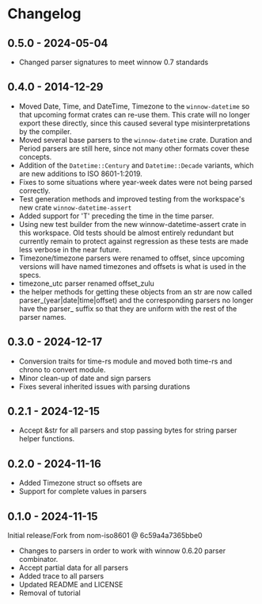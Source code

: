 # Changelog

## 0.5.0 - 2024-05-04
* Changed parser signatures to meet winnow 0.7 standards

## 0.4.0 - 2014-12-29
* Moved Date, Time, and DateTime, Timezone to the `winnow-datetime` so that upcoming format crates
  can re-use them. This crate will no longer export these directly, since this caused several type
  misinterpretations by the compiler.
* Moved several base parsers to the `winnow-datetime` crate. Duration and Period parsers are still
  here, since not many other formats cover these concepts.
* Addition of the `Datetime::Century` and `Datetime::Decade` variants, which are new additions to 
  ISO 8601-1:2019.
* Fixes to some situations where year-week dates were not being parsed correctly.
* Test generation methods and improved testing from the workspace's new crate
  `winnow-datetime-assert`
* Added support for 'T' preceding the time in the time parser.
* Using new test builder from the new winnow-datetime-assert crate in this workspace. Old tests
  should be almost entirely redundant but currently remain to protect against regression as these
  tests are made less verbose in the near future.
* Timezone/timezone parsers were renamed to offset, since upcoming versions will have named timezones
  and offsets is what is used in the specs.
* timezone_utc parser renamed offset_zulu
* the helper methods for getting these objects from an str are now called parser_(year|date|time|offset)
  and the corresponding parsers no longer have the parser_ suffix so that they are uniform with the rest of
  the parser names.

 
## 0.3.0 - 2024-12-17
* Conversion traits for time-rs module and moved both time-rs and chrono to convert module.
* Minor clean-up of date and sign parsers
* Fixes several inherited issues with parsing durations

## 0.2.1 - 2024-12-15
* Accept &str for all parsers and stop passing bytes for string parser helper functions.

## 0.2.0 - 2024-11-16
* Added Timezone struct so offsets are
* Support for complete values in parsers

## 0.1.0 - 2024-11-15

Initial release/Fork from nom-iso8601 @ 6c59a4a7365bbe0

* Changes to parsers in order to work with winnow 0.6.20 parser combinator.
* Accept partial data for all parsers
* Added trace to all parsers
* Updated README and LICENSE
* Removal of tutorial
